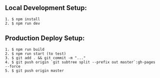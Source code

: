 ## Local Development Setup:
```
1. $ npm install
2. $ npm run dev
```
## Production Deploy Setup:
```
1. $ npm run build
2. $ npm run start (to test)
3. $ git add . && git commit -m "..."
4. $ git push origin `git subtree split --prefix out master`:gh-pages --force
5. $ git push origin master
```